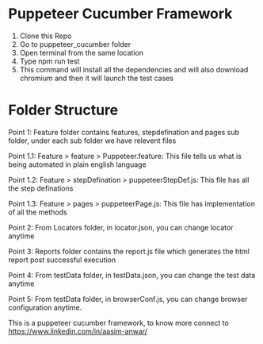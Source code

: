 # Puppeteer Cucumber Framework
1. Clone this Repo 
2. Go to puppeteer_cucumber folder
3. Open terminal from the same location
4. Type npm run test
5. This command will install all the dependencies and will also download chromium and then it will launch the test cases

# Folder Structure
Point 1: Feature folder contains features, stepdefination and pages sub folder, under each sub folder we have relevent files

Point 1.1: Feature > feature > Puppeteer.feature: This file tells us what is being automated in plain english language

Point 1.2: Feature > stepDefination > puppeteerStepDef.js: This file has all the step definations

Point 1.3: Feature > pages > puppeteerPage.js: This file has implementation of all the methods

Point 2: From Locators folder, in locator.json, you can change locator anytime

Point 3: Reports folder contains the report.js file which generates the html report post successful execution

Point 4: From testData folder, in testData.json, you can change the test data anytime

Point 5: From testData folder, in browserConf.js, you can change browser configuration anytime.

This is a puppeteer cucumber framework, to know more connect to https://www.linkedin.com/in/aasim-anwar/
